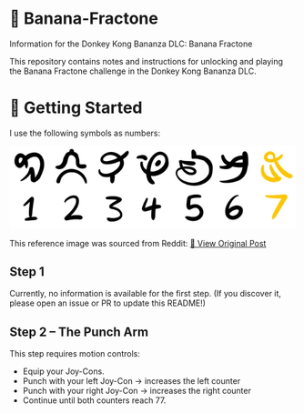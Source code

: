 # 🍌 Banana-Fractone

Information for the Donkey Kong Bananza DLC: Banana Fractone

This repository contains notes and instructions for unlocking and playing the Banana Fractone challenge in the Donkey Kong Bananza DLC.

# 🚀 Getting Started

I use the following symbols as numbers:

![Symbols to Numbers](images/weird-banana-fractone-in-dlc-is-a-code-to-crack-v0-p7ytu59dsvof1.webp)

This reference image was sourced from Reddit:
[🔗 View Original Post](https://www.reddit.com/r/donkeykong/comments/1nfcdkd/weird_banana_fractone_in_dlc_is_a_code_to_crack/)

## Step 1

Currently, no information is available for the first step. (If you discover it, please open an issue or PR to update this README!)

## Step 2 – The Punch Arm

This step requires motion controls:

- Equip your Joy-Cons.
- Punch with your left Joy-Con → increases the left counter
- Punch with your right Joy-Con → increases the right counter
- Continue until both counters reach 77.
